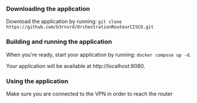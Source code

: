 ### Downloading the application

Download the application by running:
`git clone https://github.com/b3rnvrd/OrchestrationRouteurCISCO.git`



### Building and running the application

When you're ready, start your application by running:
`docker compose up -d`.



Your application will be available at http://localhost:8080.


### Using the application

Make sure you are connected to the VPN in order to reach the router